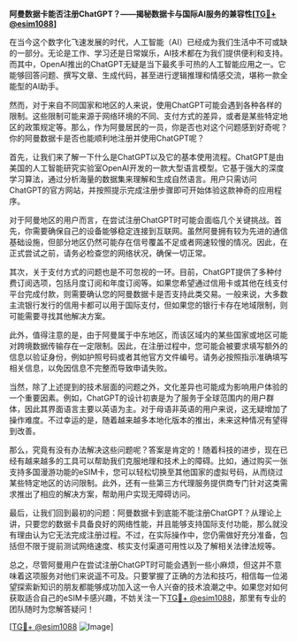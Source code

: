 **阿曼数据卡能否注册ChatGPT？——揭秘数据卡与国际AI服务的兼容性[[TG💪+ @esim1088](https://t.me/s/esim1088)]**

在当今这个数字化飞速发展的时代，人工智能（AI）已经成为我们生活中不可或缺的一部分。无论是工作、学习还是日常娱乐，AI技术都在为我们提供便利和支持。而其中，OpenAI推出的ChatGPT无疑是当下最炙手可热的人工智能应用之一。它能够回答问题、撰写文章、生成代码，甚至进行逻辑推理和情感交流，堪称一款全能型的AI助手。

然而，对于来自不同国家和地区的人来说，使用ChatGPT可能会遇到各种各样的限制。这些限制可能来源于网络环境的不同、支付方式的差异，或者是某些特定地区的政策规定等。那么，作为阿曼居民的一员，你是否也对这个问题感到好奇呢？你的阿曼数据卡是否也能顺利地注册并使用ChatGPT呢？

首先，让我们来了解一下什么是ChatGPT以及它的基本使用流程。ChatGPT是由美国的人工智能研究实验室OpenAI开发的一款大型语言模型。它基于强大的深度学习算法，通过分析海量的数据集来理解和生成自然语言。用户只需访问ChatGPT的官方网站，并按照提示完成注册步骤即可开始体验这款神奇的应用程序。

对于阿曼地区的用户而言，在尝试注册ChatGPT时可能会面临几个关键挑战。首先，你需要确保自己的设备能够稳定连接到互联网。虽然阿曼拥有较为先进的通信基础设施，但部分地区仍然可能存在信号覆盖不足或者网速较慢的情况。因此，在正式尝试之前，请务必检查您的网络状况，确保一切正常。

其次，关于支付方式的问题也是不可忽视的一环。目前，ChatGPT提供了多种付费订阅选项，包括月度订阅和年度订阅等。如果您希望通过信用卡或其他在线支付平台完成付款，则需要确认您的阿曼数据卡是否支持此类交易。一般来说，大多数主流银行发行的信用卡都可以用于国际支付，但如果您的银行卡存在地域限制，则可能需要寻找其他解决方案。

此外，值得注意的是，由于阿曼属于中东地区，而该区域内的某些国家或地区可能对跨境数据传输存在一定限制。因此，在注册过程中，您可能会被要求填写额外的信息以验证身份，例如护照号码或者其他官方文件编号。请务必按照指示准确填写相关信息，以免因信息不完整而导致申请失败。

当然，除了上述提到的技术层面的问题之外，文化差异也可能成为影响用户体验的一个重要因素。例如，ChatGPT的设计初衷是为了服务于全球范围内的用户群体，因此其界面语言主要以英语为主。对于母语非英语的用户来说，这无疑增加了操作难度。不过幸运的是，随着越来越多本地化版本的推出，未来这种情况有望得到改善。

那么，究竟有没有办法解决这些问题呢？答案是肯定的！随着科技的进步，现在已经有越来越多的工具可以帮助我们克服地理和技术上的障碍。比如，通过购买一张支持多国漫游功能的eSIM卡，您可以轻松切换至其他国家的虚拟号码，从而绕过某些特定地区的访问限制。此外，还有一些第三方代理服务提供商专门针对这类需求推出了相应的解决方案，帮助用户实现无障碍访问。

最后，让我们回到最初的问题：阿曼数据卡到底能不能注册ChatGPT？从理论上讲，只要您的数据卡具备良好的网络性能，并且能够支持国际支付功能，那么就没有理由认为它无法完成注册过程。不过，在实际操作中，您仍需做好充分准备，包括但不限于提前测试网络速度、核实支付渠道可用性以及了解相关法律法规等。

总之，尽管阿曼用户在尝试注册ChatGPT时可能会遇到一些小麻烦，但这并不意味着这项服务对他们来说遥不可及。只要掌握了正确的方法和技巧，相信每一位渴望探索新知识的朋友都能够成功加入这一令人兴奋的技术浪潮之中。如果您对如何获取适合自己的eSIM卡感兴趣，不妨关注一下[TG💪+ @esim1088](https://t.me/s/esim1088)，那里有专业的团队随时为您解答疑问！

[[TG💪+ @esim1088](https://t.me/s/esim1088) ![Image](https://i.postimg.cc/4NQfJmqS/Snipaste-2025-05-13-00-14-12.png)]